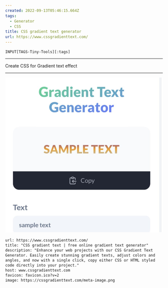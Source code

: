 ```yaml
---
created: 2022-09-13T05:46:15.664Z
tags: 
  - Generator
  - CSS
title: CSS gradient text generator
url: https://www.cssgradienttext.com/
---
```

```meta-bind
INPUT[TAGS-Tiny-Tools][:tags]
```

___
Create CSS for Gradient text effect
___

![](_attachments/css-gradient-text-generator.jpg)

```cardlink
url: https://www.cssgradienttext.com/
title: "CSS gradient text | free online gradient text generator"
description: "Enhance your web projects with our CSS Gradient Text Generator. Easily create stunning gradient texts, adjust colors and angles, and now with a single click, copy either CSS or HTML styled code directly into your project."
host: www.cssgradienttext.com
favicon: favicon.ico?v=2
image: https://cssgradienttext.com/meta-image.png
```
